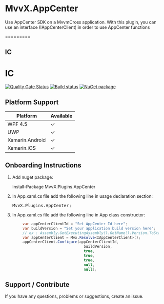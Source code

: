 # MvvX.AppCenter

Use AppCenter SDK on a MvvmCross application.
With this plugin, you can use an interface (IAppCenterClient) in order to use AppCenter functions

=========

## IC

# IC
[![Quality Gate Status](https://sonarcloud.io/api/project_badges/measure?project=github-MvvX.Plugins.AppCenter&metric=alert_status)](https://sonarcloud.io/dashboard?id=github-MvvX.Plugins.AppCenter)
[![Build status](https://dev.azure.com/mackmathieu/Github/_apis/build/status/MvvX.Plugins.AppCenter)](https://dev.azure.com/mackmathieu/Github/_build/latest?definitionId=7)
[![NuGet package](https://buildstats.info/nuget/MvvX.Plugins.AppCenter?includePreReleases=true)](https://nuget.org/packages/MvvX.Plugins.AppCenter)

## Platform Support

| Platform | Available 
| --- | --- |
| WPF 4.5 | &#x2713; | 
| UWP | &#x2713; | 
| Xamarin.Android | &#x2713; |
| Xamarin.iOS | &#x2713; |

## Onboarding Instructions 
1. Add nuget package: 

    Install-Package MvvX.Plugins.AppCenter

2. In App.xaml.cs file add the following line in usage declaration section:
    <pre>MvvX.Plugins.AppCenter;</pre>
3. In App.xaml.cs file add the following line in App class constructor: 
```C#
        var appCenterClientId = "Set AppCenter Id here";
        var buildVersion = "Set your application build version here"; 
        // ex : Assembly.GetExecutingAssembly().GetName().Version.ToString()
        var appCenterClient = Mvx.Resolve<IAppCenterClient>();
        appCenterClient.Configure(appCenterClientId, 
                                    buildVersion,
                                    true,
                                    true,
                                    true,
                                    null,
                                    null);
```

## Support / Contribute
If you have any questions, problems or suggestions, create an issue.